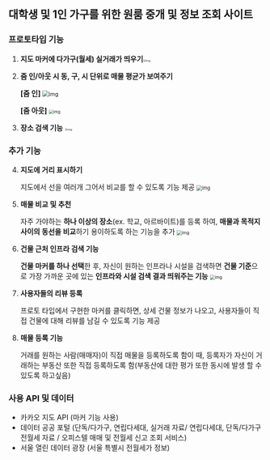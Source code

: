 ## 대학생 및 1인 가구를 위한 원룸 중개 및 정보 조회 사이트



### 프로토타입 기능

1. **지도 마커에 다가구(월세) 실거래가 띄우기**<img src="https://lh4.googleusercontent.com/ZYQEZhfBOleSL4ToY0Z05iw5DjuGGfHJ4VU3tbPCClKd_G2YKFr7c3vVXy2EyFtwu6t2xWctCXXMKsvZKt7XDV6YvAdiAaeh9tUANr06pSUUgwW5AH70q5VGk8yd6gNxfHJiq4Ev-6A" alt="img" style="zoom: 35%;" />

   

2. **줌 인/아웃 시 동, 구, 시 단위로 매물 평균가 보여주기**

   **[줌 인]**
   <img src="https://lh3.googleusercontent.com/l_yVKoY68iZfdcUiafZbxMceKfHx43e0h_6LeBsoEwPHPXuVbweLKklBRQcVZKBEvC4UhRPWPG08McNP07AsGvit85J54vrj4mVMe9mtXDfXUuVO8s1ZEb2EGLaBNJEeE9MN1Zlwgo0" alt="img" style="zoom: 78%;" />

   

   **[줌 아웃]**
   <img src="https://lh4.googleusercontent.com/q2CgYn5IFnMg95FDNbbjuzRCEleogKTEJNekuV4vYlkS8IQhJGHSQQ6RfNJj6DZKaUXcijgmrThlzjfPKBpHPKQP4DdRY1poMV3BAAoFjPT5njx5AiHvzS2A31y0Py_m-70MiLtoqFs" alt="img" style="zoom:55%;" />

   

3. **장소 검색 기능**
   <img src="https://lh4.googleusercontent.com/ovTbjXqTx57ltqUORmgmlKr_bbz7TqO-t4YCKt4kJbYBeRz9D4s8TNSWbxOPa6-brzjvv0kI0Zc--R-BEkn3nNZ3_9DztlnQReS1pPCsAvgs44sScn0sU5Srw26LWwAQSmIDzW-S6Zo" alt="img" style="zoom:35%;" />



### 추가 기능

4. **지도에 거리 표시하기**

   지도에서 선을 여러개 그어서 비교를 할 수 있도록 기능 제공
   <img src="https://lh3.googleusercontent.com/v-a0nx4OVbw8INaN4Cfjc5ER-iqv5CtOBXX4JaGWodJk2BJ6yNzTxGqLLsnHB5WbOcWvNtctS2KPJWX1u1Lmtycq6XdXhT45L3h7j-YgH5ITDCECvZlITb_863ESJ4QIr069fvvGNGc" alt="img" style="zoom: 67%;" />

5. **매물 비교 및 추천**

   자주 가야하는 **하나 이상의 장소**(ex. 학교, 아르바이트)를 등록 하여, **매물과 목적지 사이의 동선을 비교**하기 용이하도록 하는 기능을 추가
   <img src="https://lh6.googleusercontent.com/ZPLK2mmxuJyYcNrfZMwaWPe-kYUNURBVWYBzx4jfQ6f7Dzr7aeo0cqlJaOv9DTtDs4-WKuqD2CDycxSSaAIVGMRNHn2fmd4lotScq9rIskYLJJeSu6cHq0dL2-Ck-N_JpExyqcoWCTE" alt="img" style="zoom:60%;" />

   

6. **건물 근처 인프라 검색 기능**

   **건물 마커를 하나 선택**한 후, 자신이 원하는 인프라나 시설을 검색하면 **건물 기준**으로 가장 가까운 곳에 있는 **인프라와 시설 검색 결과 띄워주는 기능**
   <img src="https://lh5.googleusercontent.com/RiWOJBNNLh0Vtw3YhqQVe_g0llK4vizVaVLGkScPcMPcrNvD0FcvPYkXHvRzDQyRenjKBtdGz-CqgztrnUi-Jqo5CGif5z90U2THSLC_I2F7hmbCK5gjmR2_jNSv31K-KCipv8KADEI" alt="img" style="zoom:60%;" />

7. **사용자들의 리뷰 등록**

   프로토 타입에서 구현한 마커를 클릭하면, 상세 건물 정보가 나오고, 사용자들이 직접 건물에 대해 리뷰를 남길 수 있도록 기능 제공
   

8. **매물 등록 기능**

   거래를 원하는 사람(매매자)이 직접 매물을 등록하도록 함이 때, 등록자가 자신이 거래하는 부동산 또한 직접 등록하도록 함(부동산에 대한 평가 또한 동시에 발생 할 수 있도록 하고싶음)



### 사용 API 및 데이터

- 카카오 지도 API (마커 기능 사용)
- 데이터 공공 포털  (단독/다가구, 연립다세대, 실거래 자료/ 연립다세대, 단독/다가구 전월세 자료 / 오피스텔 매매 및 전월세 신고 조회 서비스) 
- 서울 열린 데이터 광장 (서울 특별시 전월세가 정보)

